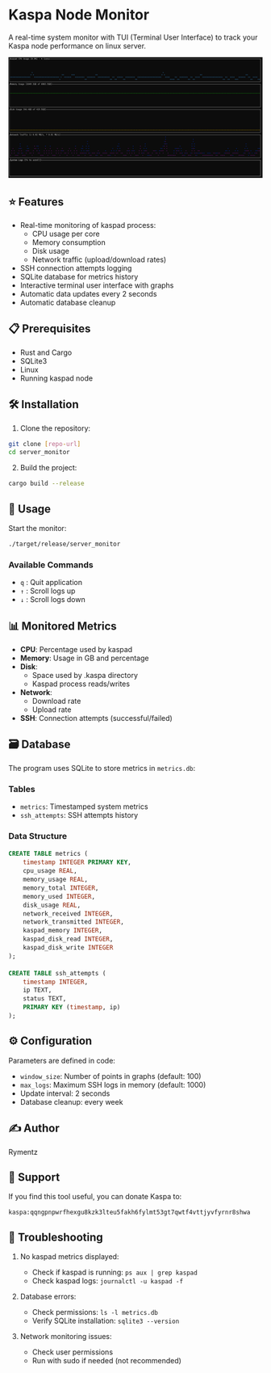 # Kaspa Node Monitor

A real-time system monitor with TUI (Terminal User Interface) to track your Kaspa node performance on linux server.

![Demo](/images/demo.png)

## ⭐ Features

- Real-time monitoring of kaspad process:
  - CPU usage per core
  - Memory consumption
  - Disk usage
  - Network traffic (upload/download rates)
- SSH connection attempts logging
- SQLite database for metrics history
- Interactive terminal user interface with graphs
- Automatic data updates every 2 seconds
- Automatic database cleanup

## 📋 Prerequisites

- Rust and Cargo
- SQLite3
- Linux
- Running kaspad node

## 🛠️ Installation

1. Clone the repository:
```bash
git clone [repo-url]
cd server_monitor
```

2. Build the project:
```bash
cargo build --release
```

## 🚀 Usage

Start the monitor:
```bash
./target/release/server_monitor
```

### Available Commands

- `q` : Quit application
- `↑` : Scroll logs up
- `↓` : Scroll logs down

## 📊 Monitored Metrics

- **CPU**: Percentage used by kaspad
- **Memory**: Usage in GB and percentage
- **Disk**: 
  - Space used by .kaspa directory
  - Kaspad process reads/writes
- **Network**: 
  - Download rate
  - Upload rate
- **SSH**: Connection attempts (successful/failed)

## 🗃️ Database

The program uses SQLite to store metrics in `metrics.db`:

### Tables
- `metrics`: Timestamped system metrics
- `ssh_attempts`: SSH attempts history

### Data Structure
```sql
CREATE TABLE metrics (
    timestamp INTEGER PRIMARY KEY,
    cpu_usage REAL,
    memory_usage REAL,
    memory_total INTEGER,
    memory_used INTEGER,
    disk_usage REAL,
    network_received INTEGER,
    network_transmitted INTEGER,
    kaspad_memory INTEGER,
    kaspad_disk_read INTEGER,
    kaspad_disk_write INTEGER
);

CREATE TABLE ssh_attempts (
    timestamp INTEGER,
    ip TEXT,
    status TEXT,
    PRIMARY KEY (timestamp, ip)
);
```

## ⚙️ Configuration

Parameters are defined in code:
- `window_size`: Number of points in graphs (default: 100)
- `max_logs`: Maximum SSH logs in memory (default: 1000)
- Update interval: 2 seconds
- Database cleanup: every week

## ✍️ Author

Rymentz

## 💝 Support

If you find this tool useful, you can donate Kaspa to:
```
kaspa:qqngpnpwrfhexgu8kzk3lteu5fakh6fylmt53gt7qwtf4vttjyvfyrnr8shwa
```

## 🐛 Troubleshooting

1. No kaspad metrics displayed:
   - Check if kaspad is running: `ps aux | grep kaspad`
   - Check kaspad logs: `journalctl -u kaspad -f`

2. Database errors:
   - Check permissions: `ls -l metrics.db`
   - Verify SQLite installation: `sqlite3 --version`

3. Network monitoring issues:
   - Check user permissions
   - Run with sudo if needed (not recommended)
